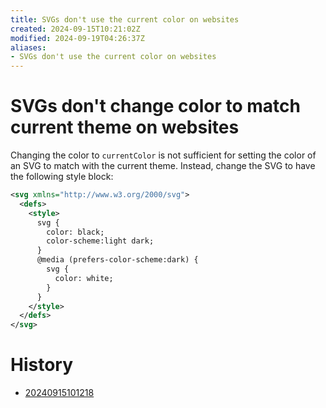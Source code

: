 ```yaml
---
title: SVGs don't use the current color on websites
created: 2024-09-15T10:21:02Z
modified: 2024-09-19T04:26:37Z
aliases:
- SVGs don't use the current color on websites
---
```


# SVGs don't change color to match current theme on websites

Changing the color to `currentColor` is not sufficient for setting the color of an SVG to match with the current theme. Instead, change the SVG to have the following style block:

```xml
<svg xmlns="http://www.w3.org/2000/svg">
  <defs>
    <style>
      svg {
        color: black;
        color-scheme:light dark;
      }
      @media (prefers-color-scheme:dark) {
        svg {
          color: white;
        }
      }
    </style>
  </defs>
</svg>
```

# History

- [20240915101218](../entries/20240915101218.md)
